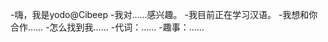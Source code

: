 -嗨，我是yodo@Cibeep
-我对……感兴趣。
-我目前正在学习汉语。
-我想和你合作……
-怎么找到我……
-代词：……
-趣事：……

<!---
Cibeep/Cibeep是一个特殊的存储库，因为它的'README. Mdbyou（这个文件）出现在您的GitHub配置文件中。
您可以单击预览链接查看更改。
--->
